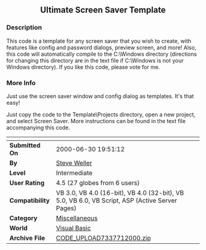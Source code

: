 ﻿<div align="center">

## Ultimate Screen Saver Template


</div>

### Description

This code is a template for any screen saver that you wish to create, with features like config and password dialogs, preview screen, and more! Also, this code will automatically compile to the C:\Windows directory (directions for changing this directory are in the text file if C:\Windows is not your Windows directory). If you like this code, please vote for me.
 
### More Info
 
Just use the screen saver window and config dialog as templates. It's that easy!

Just copy the code to the Template\Projects directory, open a new project, and select Screen Saver. More instructions can be found in the text file accompanying this code.


<span>             |<span>
---                |---
**Submitted On**   |2000-06-30 19:51:12
**By**             |[Steve Weller](https://github.com/Planet-Source-Code/PSCIndex/blob/master/ByAuthor/steve-weller.md)
**Level**          |Intermediate
**User Rating**    |4.5 (27 globes from 6 users)
**Compatibility**  |VB 3\.0, VB 4\.0 \(16\-bit\), VB 4\.0 \(32\-bit\), VB 5\.0, VB 6\.0, VB Script, ASP \(Active Server Pages\) 
**Category**       |[Miscellaneous](https://github.com/Planet-Source-Code/PSCIndex/blob/master/ByCategory/miscellaneous__1-1.md)
**World**          |[Visual Basic](https://github.com/Planet-Source-Code/PSCIndex/blob/master/ByWorld/visual-basic.md)
**Archive File**   |[CODE\_UPLOAD7337712000\.zip](https://github.com/Planet-Source-Code/steve-weller-ultimate-screen-saver-template__1-9430/archive/master.zip)








